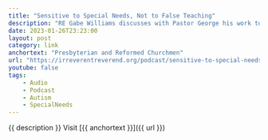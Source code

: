 ```yaml
---
title: "Sensitive to Special Needs, Not to False Teaching"
description: "RE Gabe Williams discusses with Pastor George his work to meet the needs of people with Autism and ADHD   and how this has impacted his Shepherding in the local Church. Also, Gabe and George discuss the tenor of online discourse in the PCA as we seek to deal with and address issues threatening orthodoxy."
date: 2023-01-26T23:23:00
layout: post
category: link
anchortext: "Presbyterian and Reformed Churchmen"
url: "https://irreverentreverend.org/podcast/sensitive-to-special-needs-not-to-false-teaching/"
youtube: false
tags:
    - Audio
    - Podcast
    - Autism
    - SpecialNeeds
---
```


{{ description }} Visit [{{ anchortext }}]({{ url }})
